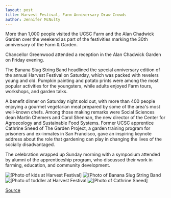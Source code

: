 ```yaml
---
layout: post
title: Harvest Festival, Farm Anniversary Draw Crowds
author: Jennifer McNulty
---
```


More than 1,000 people visited the UCSC Farm and the Alan Chadwick Garden over the weekend as part of the festivities marking the 30th anniversary of the Farm & Garden.

Chancellor Greenwood attended a reception in the Alan Chadwick Garden on Friday evening.

The Banana Slug String Band headlined the special anniversary edition of the annual Harvest Festival on Saturday, which was packed with revelers young and old. Pumpkin painting and potato prints were among the most popular activities for the youngsters, while adults enjoyed Farm tours, workshops, and garden talks.

A benefit dinner on Saturday night sold out, with more than 400 people enjoying a gourmet vegetarian meal prepared by some of the area's most well-known chefs. Among those making remarks were Social Sciences dean Martin Chemers and Carol Shennan, the new director of the Center for Agroecology and Sustainable Food Systems. Former UCSC apprentice Cathrine Sneed of The Garden Project, a garden training program for prisoners and ex-inmates in San Francisco, gave an inspiring keynote address about the role that gardening can play in changing the lives of the socially disadvantaged.

The celebration wrapped up Sunday morning with a symposium attended by alumni of the apprenticeship program, who discussed their work in farming, education, and community development.

![\[Photo of kids at Harvest Festival\]][1]
![\[Photo of Banana Slug String Band][2]
![\[Photo of toddler at Harvest Festival][3]
![\[Photo of Cathrine Sneed\]][4]

[1]: http://www1.ucsc.edu/oncampus/art/harvest.pumpkin.97-10-06.jpg
[2]: http://www1.ucsc.edu/oncampus/art/harvest.band.97-10-06.jpg
[3]: http://www1.ucsc.edu/oncampus/art/harvest.girl.97-10-06.jpg
[4]: http://www1.ucsc.edu/oncampus/art/harvest.speaker.97-10-06.jpg

[Source](http://www1.ucsc.edu/oncampus/currents/97-10-06/harvest.htm "Permalink to Harvest Festival: 10-06-97")

